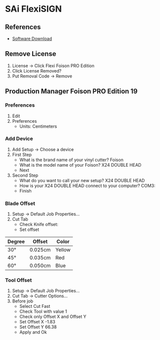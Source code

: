 # SAi FlexiSIGN

## References

- [Software Download](https://www.saicloud.com/software)

## Remove License

1. License -> Click Flexi Foison PRO Edition
2. Click License Removed?
3. Put Removal Code -> Remove

## Production Manager Foison PRO Edition 19

### Preferences

1. Edit
2. Preferences
   - Units: Centimeters

### Add Device

1. Add Setup -> Choose a device
2. First Step
   - What is the brand name of your vinyl cutter? Foison
   - What is the model name of your Foison? X24 DOUBLE HEAD
   - Next
3. Second Step
   - What do you want to call your new setup? X24 DOUBLE HEAD
   - How is your X24 DOUBLE HEAD connect to your computer? COM3:
   - Finish

### Blade Offset

1. Setup -> Default Job Properties...
2. Cut Tab
   - Check Knife offset:
   - Set offset

| Degree | Offset | Color |
| --- | --- | --- |
| 30° | 0.025cm | Yellow |
| 45° | 0.035cm | Red |
| 60° | 0.050cm | Blue |

### Tool Offset

1. Setup -> Default Job Properties...
2. Cut Tab -> Cutter Options...
3. Before job
   - Select Cut Fast
   - Check Tool with value 1
   - Check only Offset X and Offset Y
   - Set Offset X -1.83
   - Set Offset Y 66.38
   - Apply and Ok
